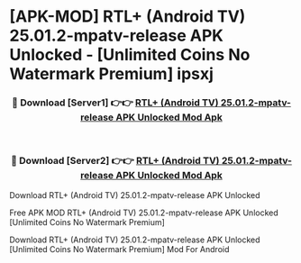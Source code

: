 # [APK-MOD] RTL+ (Android TV) 25.01.2-mpatv-release APK Unlocked - [Unlimited Coins No Watermark Premium] ipsxj



<div align="center">
<h3>🔴 Download [Server1] 👉👉 <a href="https://momento.my/?title=RTL+_(Android_TV)_25.01.2-mpatv-release_APK_Unlocked">RTL+ (Android TV) 25.01.2-mpatv-release APK Unlocked Mod Apk</a></h3><br>

<h3>🔴 Download [Server2] 👉👉 <a href="https://momento.my/?title=RTL+_(Android_TV)_25.01.2-mpatv-release_APK_Unlocked">RTL+ (Android TV) 25.01.2-mpatv-release APK Unlocked Mod Apk</a></h3>
</div>



Download RTL+ (Android TV) 25.01.2-mpatv-release APK Unlocked 

Free APK MOD RTL+ (Android TV) 25.01.2-mpatv-release APK Unlocked [Unlimited Coins No Watermark Premium]

Download RTL+ (Android TV) 25.01.2-mpatv-release APK Unlocked [Unlimited Coins No Watermark Premium] Mod For Android
